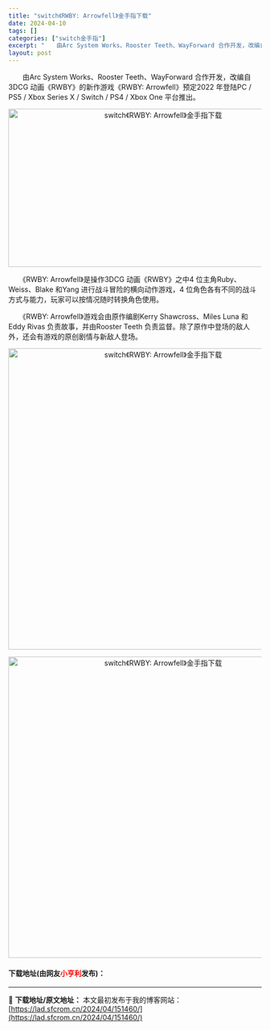 ```yaml
---
title: "switch《RWBY: Arrowfell》金手指下载"
date: 2024-04-10
tags: []
categories: ["switch金手指"]
excerpt: "　　由Arc System Works、Rooster Teeth、WayForward 合作开发，改编自3DCG 动画《RWBY》的新作游戏《RWBY: Arrowfell》预定2022 年登陆PC / PS5 / Xbox Series X / Switch / PS4 / Xbox One 平&hellip;"
layout: post
---
```


 <p>　　由Arc System Works、Rooster Teeth、WayForward 合作开发，改编自3DCG 动画《RWBY》的新作游戏《RWBY: Arrowfell》预定2022 年登陆PC / PS5 / Xbox Series X / Switch / PS4 / Xbox One 平台推出。</p> <p align="center"><img src="https://lad.sfcrom.cn/wp-content/uploads/2024/04/20240410_6615e47aeb59b.webp" style="width: 600px; height: 315px;" alt="switch《RWBY: Arrowfell》金手指下载" /></p> <p>　　《RWBY: Arrowfell》是操作3DCG 动画《RWBY》之中4 位主角Ruby、Weiss、Blake 和Yang 进行战斗冒险的横向动作游戏，4 位角色各有不同的战斗方式与能力，玩家可以按情况随时转换角色使用。</p> <p>　　《RWBY: Arrowfell》游戏会由原作编剧Kerry Shawcross、Miles Luna 和Eddy Rivas 负责故事，并由Rooster Teeth 负责监督。除了原作中登场的敌人外，还会有游戏的原创剧情与新敌人登场。</p> <p align="center"><img src="https://lad.sfcrom.cn/wp-content/uploads/2024/04/20240410_6615e47b67367.webp" style="border-width: 0px; border-style: solid; width: 600px;" alt="switch《RWBY: Arrowfell》金手指下载" /></p> <p align="center"><img src="https://lad.sfcrom.cn/wp-content/uploads/2024/04/20240410_6615e47bd0ea7.webp" style="border-width: 0px; border-style: solid; width: 600px;" alt="switch《RWBY: Arrowfell》金手指下载" /></p> <p><h4>下载地址(由网友<font color="red">小亨利</font>发布)：</h4></p> 

---
📖 **下载地址/原文地址：** 本文最初发布于我的博客网站：[https://lad.sfcrom.cn/2024/04/151460/](https://lad.sfcrom.cn/2024/04/151460/)

